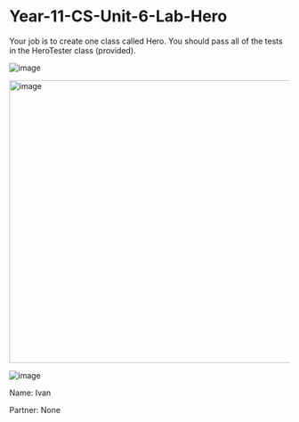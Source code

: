 # Year-11-CS-Unit-6-Lab-Hero

Your job is to create one class called Hero.
You should pass all of the tests in the HeroTester class (provided).

![image](https://user-images.githubusercontent.com/57818506/215637151-fadc763c-fba5-4ab7-aed9-065b84057dd4.png)

<img width="508" alt="image" src="https://user-images.githubusercontent.com/57818506/215745758-ec1be1a3-179d-4806-a139-7efb911f5ea4.png">

![image](https://user-images.githubusercontent.com/57818506/215637295-09f9bb0d-214a-442e-97de-6e396d056c92.png)

Name: Ivan

Partner: None
